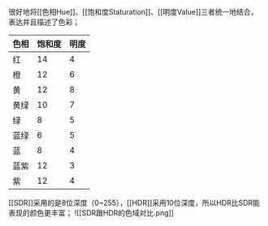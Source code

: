 很好地将[[色相Hue]]、[[饱和度Staturation]]、[[明度Value]]三者统一地结合，表达并且描述了色彩；

|色相|饱和度|明度|
|---|---|---|
|红|14|4|
|橙|12|6|
|黄|12|8|
|黄绿|10|7|
|绿|8|5|
|蓝绿|6|5|
|蓝|8|4|
|蓝紫|12|3|
|紫|12|4|

[[SDR]]采用的是8位深度（0~255），[[HDR]]采用10位深度，所以HDR比SDR能表现的颜色更丰富；
![[SDR跟HDR的色域对比.png]]
